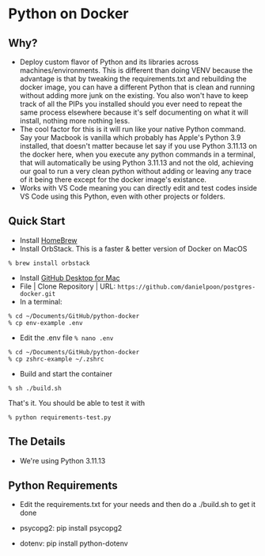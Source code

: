 # Python on Docker

## Why?

* Deploy custom flavor of Python and its libraries across machines/environments. This is different than doing VENV because the advantage is that by tweaking the requirements.txt and rebuilding the docker image, you can have a different Python that is clean and running without adding more junk on the existing. You also won't have to keep track of all the PIPs you installed should you ever need to repeat the same process elsewhere because it's self documenting on what it will install, nothing more nothing less.
* The cool factor for this is it will run like your native Python command. Say your Macbook is vanilla which probably has Apple's Python 3.9 installed, that doesn't matter because let say if you use Python 3.11.13 on the docker here, when you execute any python commands in a terminal, that will automatically be using Python 3.11.13 and not the old, achieving our goal to run a very clean python without adding or leaving any trace of it being there except for the docker image's existance.
* Works with VS Code meaning you can directly edit and test codes inside VS Code using this Python, even with other projects or folders.
  
## Quick Start

* Install [HomeBrew](https://brew.sh)
* Install OrbStack. This is a faster & better version of Docker on MacOS
```
% brew install orbstack
```
* Install [GitHub Desktop for Mac](https://github.com/apps/desktop)
* File | Clone Repository | URL: ```https://github.com/danielpoon/postgres-docker.git```
* In a terminal:
```
% cd ~/Documents/GitHub/python-docker
% cp env-example .env
```
* Edit the .env file ```% nano .env```
```
% cd ~/Documents/GitHub/python-docker
% cp zshrc-example ~/.zshrc
```
* Build and start the container
```
% sh ./build.sh
```
That's it. You should be able to test it with
```
% python requirements-test.py
```

## The Details

- We're using Python 3.11.13

## Python Requirements

- Edit the requirements.txt for your needs and then do a ./build.sh to get it done
  
- psycopg2: pip install psycopg2
- dotenv: pip install python-dotenv
